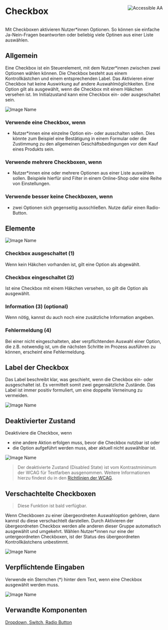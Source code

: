 <div style="display: inline-flex; align-items: center; justify-content: space-between; width: 100%;">
    <h1>Checkbox</h1>
    <img src="assets/aa.png" alt="Accessible AA" />
</div>

Mit Checkboxen aktivieren Nutzer\*innen Optionen. So können sie einfache Ja-Nein-Fragen beantworten oder beliebig viele Optinen aus einer Liste auswählen.

## Allgemein

Eine Checkbox ist ein Steuerelement, mit dem Nutzer\*innen zwischen zwei Optionen wählen können. Die Checkbox besteht aus einem Kontrollkästchen und einem entsprechenden Label. Das Aktivieren einer Checkbox hat keine Auswirkung auf andere Auswahlmöglichkeiten. Eine Option gilt als ausgewählt, wenn die Checkbox mit einem Häkchen versehen ist. Im Initialzustand kann eine Checkbox ein- oder ausgeschaltet sein.

![Image Name](assets/3_components/checkbox/checkbox.png)

### Verwende eine Checkbox, wenn

- Nutzer\*innen eine einzelne Option ein- oder ausschalten sollen. Dies könnte zum Beispiel eine Bestätigung in einem Formular oder die Zustimmung zu den allgemeinen Geschäftsbedingungen vor dem Kauf eines Produkts sein.

### Verwende mehrere Checkboxen, wenn

- Nutzer\*innen eine oder mehrere Optionen aus einer Liste auswählen sollen. Beispiele hierfür sind Filter in einem Online-Shop oder eine Reihe von Einstellungen.

### Verwende besser keine Checkboxen, wenn

- zwei Optionen sich gegenseitig ausschließen. Nutze dafür einen Radio-Button.

## Elemente

![Image Name](assets/3_components/checkbox/checkbox-elements.png)

### Checkbox ausgeschaltet (1)

Wenn kein Häkchen vorhanden ist, gilt eine Option als abgewählt.

### Checkbox eingeschaltet (2)

Ist eine Checkbox mit einem Häkchen versehen, so gilt die Option als ausgewählt.

### Information (3) (optional)

Wenn nötig, kannst du auch noch eine zusätzliche Information angeben.

### Fehlermeldung (4)

Bei einer nicht eingeschalteten, aber verpflichtenden Auswahl einer Option, die z.B. notwendig ist, um die nächsten Schritte im Prozess ausführen zu können, erscheint eine Fehlermeldung.

## Label der Checkbox

Das Label beschreibt klar, was geschieht, wenn die Checkbox ein- oder ausgeschaltet ist. Es vermittelt somit zwei gegensätzliche Zustände. Das Label ist immer positiv formuliert, um eine doppelte Verneinung zu vermeiden.

![Image Name](assets/3_components/checkbox/checkbox_label.png)

## Deaktivierter Zustand

Deaktiviere die Checkbox, wenn

- eine andere Aktion erfolgen muss, bevor die Checkbox nutzbar ist oder
- die Option aufgeführt werden muss, aber aktuell nicht auswählbar ist.

![Image Name](assets/3_components/checkbox/checkbox_disabled.png)

> Der deaktivierte Zustand (Disabled State) ist vom Kontrastminimum der WCAG für Textfarben ausgenommen. Weitere Informationen hierzu findest du in den [Richtlinien der WCAG](https://www.w3.org/TR/WCAG21/#contrast-minimum).

## Verschachtelte Checkboxen

> Diese Funktion ist bald verfügbar.

Wenn Checkboxen zu einer übergeordneten Auswahloption gehören, dann kannst du diese verschachtelt darstellen. Durch Aktivieren der übergeordneten Checkbox werden alle anderen dieser Gruppe automatisch ausgewählt und umgekehrt. Wählen Nutzer\*innen nur eine der untergeordneten Checkboxen, ist der Status des übergeordneten Kontrollkästchens unbestimmt.

![Image Name](assets/3_components/checkbox/checkbox_nesting.png)

## Verpflichtende Eingaben

Verwende ein Sternchen (\*) hinter dem Text, wenn eine Checkbox ausgewählt werden muss.

![Image Name](assets/3_components/checkbox/checkbox_required_input.png)

## Verwandte Komponenten

[Dropdown, ](?path=/usage/components-dropdown--standard)
[Switch, ](?path=/usage/components-switch--standard)
[Radio Button](?path=/usage/components-radio-button--standard)
